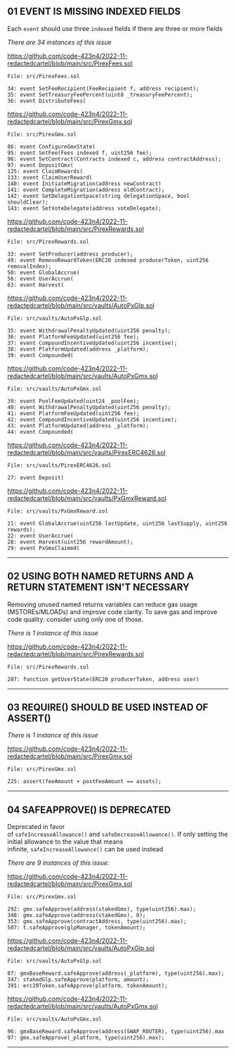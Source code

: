 
## 01 EVENT IS MISSING INDEXED FIELDS

Each `event` should use three `indexed` fields if there are three or more fields

_There are 34 instances of this issue_

https://github.com/code-423n4/2022-11-redactedcartel/blob/main/src/PirexFees.sol

```
File: src/PirexFees.sol

34: event SetFeeRecipient(FeeRecipient f, address recipient);
35: event SetTreasuryFeePercent(uint8 _treasuryFeePercent);
36: event DistributeFees(
```

https://github.com/code-423n4/2022-11-redactedcartel/blob/main/src/PirexGmx.sol

```
File: src/PirexGmx.sol

86: event ConfigureGmxState(
95: event SetFee(Fees indexed f, uint256 fee);
96: event SetContract(Contracts indexed c, address contractAddress);
97: event DepositGmx(
125: event ClaimRewards(
133: event ClaimUserReward(
140: event InitiateMigration(address newContract)
141: event CompleteMigration(address oldContract);
142: event SetDelegationSpace(string delegationSpace, bool shouldClear);
143: event SetVoteDelegate(address voteDelegate);
```

https://github.com/code-423n4/2022-11-redactedcartel/blob/main/src/PirexRewards.sol

```
File: src/PirexRewards.sol

33: event SetProducer(address producer);
49: event RemoveRewardToken(ERC20 indexed producerToken, uint256 removalIndex);
50: event GlobalAccrue(
56: event UserAccrue(
63: event Harvest(
```

https://github.com/code-423n4/2022-11-redactedcartel/blob/main/src/vaults/AutoPxGlp.sol

```
File: src/vaults/AutoPxGlp.sol

35: event WithdrawalPenaltyUpdated(uint256 penalty);
36: event PlatformFeeUpdated(uint256 fee);
37: event CompoundIncentiveUpdated(uint256 incentive);
38: event PlatformUpdated(address _platform);
39: event Compounded(
```

https://github.com/code-423n4/2022-11-redactedcartel/blob/main/src/vaults/AutoPxGmx.sol

```
File: src/vaults/AutoPxGmx.sol

39: event PoolFeeUpdated(uint24 _poolFee);
40: event WithdrawalPenaltyUpdated(uint256 penalty);
41: event PlatformFeeUpdated(uint256 fee);
42: event CompoundIncentiveUpdated(uint256 incentive);
43: event PlatformUpdated(address _platform);
44: event Compounded(
```

https://github.com/code-423n4/2022-11-redactedcartel/blob/main/src/vaults/PirexERC4626.sol

```
File: src/vaults/PirexERC4626.sol

27: event Deposit(
```

https://github.com/code-423n4/2022-11-redactedcartel/blob/main/src/vaults/PxGmxReward.sol

```
File: src/vaults/PxGmxReward.sol

21: event GlobalAccrue(uint256 lastUpdate, uint256 lastSupply, uint256 rewards);
22: event UserAccrue(
28: event Harvest(uint256 rewardAmount);
29: event PxGmxClaimed(
```

------

## 02 USING BOTH NAMED RETURNS AND A RETURN STATEMENT ISN'T NECESSARY

Removing unused named returns variables can reduce gas usage (MSTOREs/MLOADs) and improve code clarity. To save gas and improve code quality: consider using only one of those.

_There is 1 instance of this issue_

https://github.com/code-423n4/2022-11-redactedcartel/blob/main/src/PirexRewards.sol

```
File: src/PirexRewards.sol

207: function getUserState(ERC20 producerToken, address user)
```

--------

## 03 REQUIRE() SHOULD BE USED INSTEAD OF ASSERT()

_There is 1 instance of this issue_

https://github.com/code-423n4/2022-11-redactedcartel/blob/main/src/PirexGmx.sol

```
File: src/PirexGmx.sol

225: assert(feeAmount + postFeeAmount == assets);
```

----

## 04 SAFEAPPROVE() IS DEPRECATED

Deprecated in favor of `safeIncreaseAllowance()` and `safeDecreaseAllowance()`. If only setting the initial allowance to the value that means infinite, `safeIncreaseAllowance()` can be used instead

_There are 9 instances of this issue:_

https://github.com/code-423n4/2022-11-redactedcartel/blob/main/src/PirexGmx.sol

```
File: src/PirexGmx.sol

292: gmx.safeApprove(address(stakedGmx), type(uint256).max);
348: gmx.safeApprove(address(stakedGmx), 0);
353: gmx.safeApprove(contractAddress, type(uint256).max);
507: t.safeApprove(glpManager, tokenAmount);
```

https://github.com/code-423n4/2022-11-redactedcartel/blob/main/src/vaults/AutoPxGlp.sol

```
File: src/vaults/AutoPxGlp.sol

87: gmxBaseReward.safeApprove(address(_platform), type(uint256).max);
347: stakedGlp.safeApprove(platform, amount);
391: erc20Token.safeApprove(platform, tokenAmount);
```

https://github.com/code-423n4/2022-11-redactedcartel/blob/main/src/vaults/AutoPxGmx.sol

```
File: src/vaults/AutoPxGmx.sol

96: gmxBaseReward.safeApprove(address(SWAP_ROUTER), type(uint256).max
97: gmx.safeApprove(_platform, type(uint256).max);
```

------
